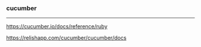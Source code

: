 
### cucumber
---

https://cucumber.io/docs/reference/ruby

https://relishapp.com/cucumber/cucumber/docs


